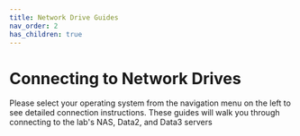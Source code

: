 ```yaml
---
title: Network Drive Guides
nav_order: 2
has_children: true
---
```


# Connecting to Network Drives

Please select your operating system from the navigation menu on the left to see detailed connection instructions.
These guides will walk you through connecting to the lab's NAS, Data2, and Data3 servers
